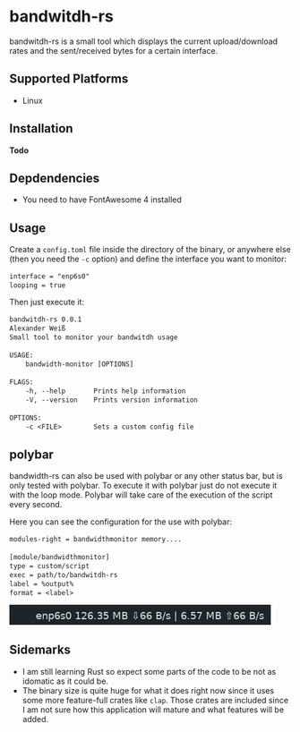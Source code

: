 # bandwitdh-rs

bandwitdh-rs is a small tool which displays the current upload/download rates and the sent/received bytes for a certain interface.

## Supported Platforms

* Linux


## Installation

__Todo__


## Depdendencies

* You need to have FontAwesome 4 installed

## Usage

Create a `config.toml` file inside the directory of the binary, or anywhere else (then you need the `-c` option) and define the interface you want to monitor:

```
interface = "enp6s0"
looping = true
```

Then just execute it:

```
bandwitdh-rs 0.0.1
Alexander Weiß
Small tool to monitor your bandwitdh usage

USAGE:
    bandwidth-monitor [OPTIONS]

FLAGS:
    -h, --help       Prints help information
    -V, --version    Prints version information

OPTIONS:
    -c <FILE>        Sets a custom config file
```

## polybar

bandwidth-rs can also be used with polybar or any other status bar, but is only tested with polybar. To execute it with polybar just do not execute it
with the loop mode. Polybar will take care of the execution of the script every second.

Here you can see the configuration for the use with polybar:

```
modules-right = bandwidthmonitor memory....

[module/bandwidthmonitor]
type = custom/script
exec = path/to/bandwitdh-rs
label = %output%
format = <label>
``` 

![Polybar Screenshot](/screenshot.png)

## Sidemarks

* I am still learning Rust so expect some parts of the code to be not as idomatic as it could be. 
* The binary size is quite huge for what it does right now since it uses some more feature-full crates like `clap`. Those crates are included since I am not sure how this application will mature and what features will be added.
